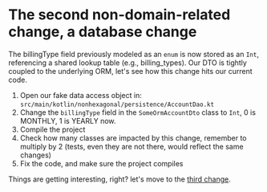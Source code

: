 # The second non-domain-related change, a database change

The billingType field previously modeled as an `enum` is now stored as an `Int`, referencing a shared lookup table (e.g., billing_types). 
Our DTO is tightly coupled to the underlying ORM, let's see how this change hits our current code.

1. Open our fake data access object in: `src/main/kotlin/nonhexagonal/persistence/AccountDao.kt`
2. Change the `billingType` field in the `SomeOrmAccountDto` class to `Int`, 0 is MONTHLY, 1 is YEARLY now.
3. Compile the project
4. Check how many classes are impacted by this change, remember to multiply by 2 (tests, even they are not there, would reflect the same changes)
5. Fix the code, and make sure the project compiles

Things are getting interesting, right? let's move to the [third change](/workshop_steps/feel_the_pain/3_breaking_change.md). 



